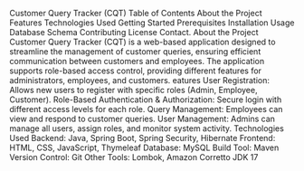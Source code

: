 Customer Query Tracker (CQT)
Table of Contents
About the Project
Features
Technologies Used
Getting Started
Prerequisites
Installation
Usage
Database Schema
Contributing
License
Contact.
About the Project
Customer Query Tracker (CQT) is a web-based application designed to streamline the management of customer queries, ensuring efficient communication between customers and employees. The application supports role-based access control, providing different features for administrators, employees, and customers.
eatures
User Registration: Allows new users to register with specific roles (Admin, Employee, Customer).
Role-Based Authentication & Authorization: Secure login with different access levels for each role.
Query Management: Employees can view and respond to customer queries.
User Management: Admins can manage all users, assign roles, and monitor system activity.
Technologies Used
Backend: Java, Spring Boot, Spring Security, Hibernate
Frontend: HTML, CSS, JavaScript, Thymeleaf
Database: MySQL
Build Tool: Maven
Version Control: Git
Other Tools: Lombok, Amazon Corretto JDK 17
